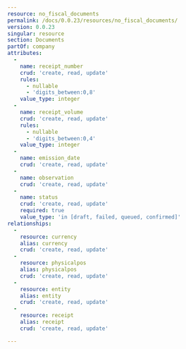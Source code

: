 ```yaml
---
resource: no_fiscal_documents
permalink: /docs/0.0.23/resources/no_fiscal_documents/
version: 0.0.23
singular: resource
section: Documents
partOf: company
attributes:
  -
    name: receipt_number
    crud: 'create, read, update'
    rules:
      - nullable
      - 'digits_between:0,8'
    value_type: integer
  -
    name: receipt_volume
    crud: 'create, read, update'
    rules:
      - nullable
      - 'digits_between:0,4'
    value_type: integer
  -
    name: emission_date
    crud: 'create, read, update'
  -
    name: observation
    crud: 'create, read, update'
  -
    name: status
    crud: 'create, read, update'
    required: true
    value_type: 'in [draft, failed, queued, confirmed]'
relationships:
  -
    resource: currency
    alias: currency
    crud: 'create, read, update'
  -
    resource: physicalpos
    alias: physicalpos
    crud: 'create, read, update'
  -
    resource: entity
    alias: entity
    crud: 'create, read, update'
  -
    resource: receipt
    alias: receipt
    crud: 'create, read, update'

---
```

